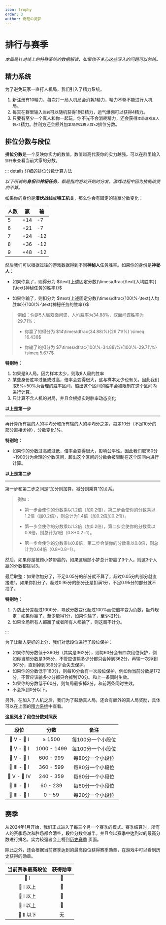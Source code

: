```yaml
---
icon: trophy
order: 3
author: 奇葩の灵梦
---
```


# 排行与赛季

*本篇是针对线上的特殊系统的数据解读，如果你不关心这些深入的问题可以忽略。*

## 精力系统

为了避免玩家一直打人机局，我们引入了精力系统。

1. 新注册有10精力，每次打一局人机局会消耗1精力，精力不够不能进行人机局。
2. 每天在群里输入`签到`可以随机获得1到3精力，运气爆棚可以获得4精力。
3. 只要有至少一个真人和你一起玩，你不光不会消耗精力，还会获得`本局游戏真人数×2`精力。胜利方还会额外加`本局游戏真人数×2`排位分数。

## 排位分数与段位

**排位分数**是一个反映你实力的数值，数值越高代表你的实力越强。可以在群里输入`排行`来查看当前大家的分数。

::: details 详细的排位分数计算方法

*以下所说的**身份**和**神秘任务**，都是指的游戏开始时分发，游戏过程中因为技能改变的不算。*

如果你的身份是**潜伏战线**或**特工机关**，那么你会有固定的输赢分数变化：

| 人数 | 赢   | 输   |
|----|-----|-----|
| 5  | +14 | -7  |
| 6  | +21 | -7  |
| 7  | +24 | -12 |
| 8  | +36 | -12 |
| 9  | +48 | -12 |

然后我们可以根据过往的游戏数据得到不同**神秘人**任务胜率。如果你的身份是**神秘人**：

- 如果你赢了，则得分为 $\text{上述固定分数}\times\dfrac{\text{人均胜率}}{\text{神秘任务的胜率}}$

- 如果你输了，则扣分为 $\text{上述固定分数}\times\dfrac{100\%-\text{人均胜率}}{100\%-\text{神秘任务的胜率}}$

> 例如：你是5人局双面间谍，人均胜率为34.88%，双面间谍胜率为29.71%：
>
> - 你赢了的得分为 $14\times\dfrac{34.88\%}{29.71\%} \simeq 16.436$
>
> - 你输了的扣分为 $7\times\dfrac{100\%-34.88\%}{100\%-29.71\%} \simeq 5.677$

**特别地：**

1. 如果是9人局，因为样本太少，则取8人局的胜率
2. 某些身份胜率过低或过高，倍率会变得很大，这与样本太少也有关。因此我们取8%~50%为合理的胜率区间，超出这个区间的胜率会被限制在这个区间内进行计算。
3. 只计算不含人机的对局，并且会根据实时胜率动态变化

**以上是第一步**

---

再计算所有赢的人的平均分和所有输的人的平均分之差，每差10分（不足10分的部分直接舍掉），分数变化1%。

**特别地：**

- 如果你的分数过高或过低，倍率会变得很大，影响公平性。因此我们取180分~1900分为合理的分数区间，超出这个区间的分数会被限制在这个区间内进行计算。

**以上是第二步**

---

第一步和第二步之间是“加分则加算，减分则乘算”的关系。

> 例如：
>
> - 第一步会使你的分数乘以1.2倍（加0.2倍），第二步会使你的分数乘以1.2倍（加0.2倍），则总计为1.4倍（加0.2倍加0.2倍）。
>
> - 第一步会使你的分数乘以1.2倍（加0.2倍），第二步会使你的分数乘以0.8倍，则总计为1倍（0.8+0.2=1）。
>
> - 第一步会使你的分数乘以0.8倍，第二步会使你的分数乘以0.8倍，则总计为0.64倍（0.8*0.8=1）。

然后，如果你是被顾小梦带赢的，如果这局顾小梦总计带赢了3个人，则这3个人赢的分数都除以3。

最后取整：如果你加分了，不足0.05分的部分就不算了，超过0.05分的部分就直接进1。如果你扣分了，超过0.95分的部分还是扣满1分，不足0.95分的部分就不扣了。

**特别地：**

1. 为防止分差超过1000分，导致分数变化超过100%而使倍率变为负数，额外规定：如果你赢了，至少能得1分，如果你输了，至少扣1分。
2. 如果全场所有人都赢了或者所有人都输了，则这局不计分。

:::

为了让新人更好的上分，我们对低段位进行了段位保护：

- 如果你的分数低于360分（其实是362分），则每60分会有四次段位保护，例如你当前分数是365分，不管应该输多少分都只会掉到362分，再输一次掉到361分，直到掉到359分才会失去保护。
- 如果你的分数低于180分，则每10分会有一次段位保护，例如你当前分数是172分，不管应该输多少分都只会掉到170分。和上一条同时生效。
- 如果你的分数低于60分，则每局最多掉2分。和前两条同时生效。
- 不会掉到0分以下。

另外，在加入了人机之后，我们为了鼓励真人局，还会有额外的真人局奖励，具体可以在上面的[精力系统](#精力系统)中查看。

**这里列出了段位分数对照表**

|      段位       |     分数      |     备注     |
|:-------------:|:-----------:|:----------:|
|  👑 V - 👑 I  |   ≥ 1500    | 每100分一个小段位 |
|  💎 V - 💎 I  | 1000 - 1499 | 每100分一个小段位 |
|  💍 V - 💍 I  |  600 - 999  | 每80分一个小段位  |
| 🏅 III - 🏅 I |  360 - 599  | 每80分一个小段位  |
| 🏅 V - 🏅 IV  |  240 - 359  | 每60分一个小段位  |
| 🥈 III - 🥈 I |  60 - 239   | 每60分一个小段位  |
| 🥉 III - 🥉 I |   0 - 59    | 每20分一个小段位  |

## 赛季

从2024年1月开始，我们正式进入了每三个月一个赛季的模式。赛季结算时，所有人的赛季场次和胜场都会清空，段位分数会减半。并且会以赛季中达到过的最高分数进行排名，实力较强者会上榜到[历史赛季](/toplist.md)
页面。

除此之外，还会根据当前赛季达到的最高段位获得赛季勋章，在游戏中可以看到历史获得的勋章。

| 当前赛季最高段位 | 获得勋章 |
|:--------:|:----:|
|   👑 I   |  👑  |
| 💎 I 以上  |  💎  |
| 💍 I 以上  |  💍  |
| 🏅 I 以上  |  🏅  |
| 🏅 II 以下 |  无   |

<style scoped>
  table {
    text-wrap: nowrap;
  }

  .katex {
    text-wrap: nowrap;
  }
</style>